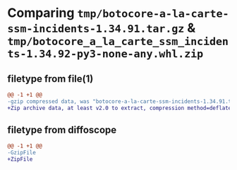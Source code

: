 # Comparing `tmp/botocore-a-la-carte-ssm-incidents-1.34.91.tar.gz` & `tmp/botocore_a_la_carte_ssm_incidents-1.34.92-py3-none-any.whl.zip`

## filetype from file(1)

```diff
@@ -1 +1 @@
-gzip compressed data, was "botocore-a-la-carte-ssm-incidents-1.34.91.tar", last modified: Thu Apr 25 01:03:51 2024, max compression
+Zip archive data, at least v2.0 to extract, compression method=deflate
```

## filetype from diffoscope

```diff
@@ -1 +1 @@
-GzipFile
+ZipFile
```

